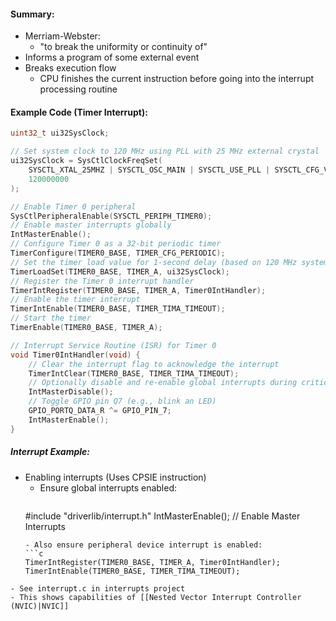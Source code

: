 #### Summary:
- Merriam-Webster:
	- "to break the uniformity or continuity of"
- Informs a program of some external event
- Breaks execution flow
	- CPU finishes the current instruction before going into the interrupt processing routine

#### Example Code (Timer Interrupt):
```c
uint32_t ui32SysClock;

// Set system clock to 120 MHz using PLL with 25 MHz external crystal
ui32SysClock = SysCtlClockFreqSet(
    SYSCTL_XTAL_25MHZ | SYSCTL_OSC_MAIN | SYSCTL_USE_PLL | SYSCTL_CFG_VCO_480, 
    120000000
);

// Enable Timer 0 peripheral
SysCtlPeripheralEnable(SYSCTL_PERIPH_TIMER0);
// Enable master interrupts globally
IntMasterEnable();
// Configure Timer 0 as a 32-bit periodic timer
TimerConfigure(TIMER0_BASE, TIMER_CFG_PERIODIC);
// Set the timer load value for 1-second delay (based on 120 MHz system clock)
TimerLoadSet(TIMER0_BASE, TIMER_A, ui32SysClock);
// Register the Timer 0 interrupt handler
TimerIntRegister(TIMER0_BASE, TIMER_A, Timer0IntHandler);
// Enable the timer interrupt
TimerIntEnable(TIMER0_BASE, TIMER_TIMA_TIMEOUT);
// Start the timer
TimerEnable(TIMER0_BASE, TIMER_A);

// Interrupt Service Routine (ISR) for Timer 0
void Timer0IntHandler(void) {
    // Clear the interrupt flag to acknowledge the interrupt
    TimerIntClear(TIMER0_BASE, TIMER_TIMA_TIMEOUT);
    // Optionally disable and re-enable global interrupts during critical section
    IntMasterDisable();
    // Toggle GPIO pin Q7 (e.g., blink an LED)
    GPIO_PORTQ_DATA_R ^= GPIO_PIN_7;
    IntMasterEnable();
}
```

##### Interrupt Example:
- Enabling interrupts (Uses CPSIE instruction)
	- Ensure global interrupts enabled:
		```c
	#include "driverlib/interrupt.h"
	IntMasterEnable(); // Enable Master Interrupts
	```
	- Also ensure peripheral device interrupt is enabled:
	```c
	TimerIntRegister(TIMER0_BASE, TIMER_A, Timer0IntHandler);
	TimerIntEnable(TIMER0_BASE, TIMER_TIMA_TIMEOUT);
```
- See interrupt.c in interrupts project
- This shows capabilities of [[Nested Vector Interrupt Controller (NVIC)|NVIC]]

